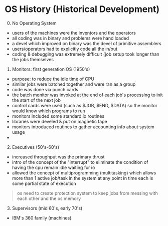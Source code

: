 # OS History (Historical Development)

0. No Operating System
 - users of the machines were the inventors and the operators
 - all coding was in binary and problems were hand loaded
 - a devel which improved on binary was the devel of primitive assemblers
 - users/operators had to explicitly code all the in/out
 - coding & debugging was extremely difficult (job setup took longer than the jobs themselves

1. Monitors: first generation OS (1950's)
 - purpose: to reduce the idle time of CPU
 - similar jobs were batched together and were ran as a group
 - code was done via punch cards
 - the batch monitor was invoked at the end of each job's processing to init the start of the next job
 - control cards were used (such as $JOB, $END, $DATA) so the monitor would know which programs to run
 - monitors included some standard io routines
 - libraries were develed & put on magnetic tape
 - monitors introduced routines to gather accounting info about system usage
 - 

2. Executives (50's-60's)
 - increased throughput was the primary thrust
 - intro of the concept of the "interrupt" to eliminate the condition of having the cpu remain idle waiting for io
 - allowed the concept of multiprogramming (multitasking) which allows more than 1 active job/task in the system at any point in time each is some partial state of execution 
> os need to create protection system to keep jobs from messing with each other and the os memory

3. Supervisors (mid 60's, early 70's)
 - IBM's 360 family (machines)
